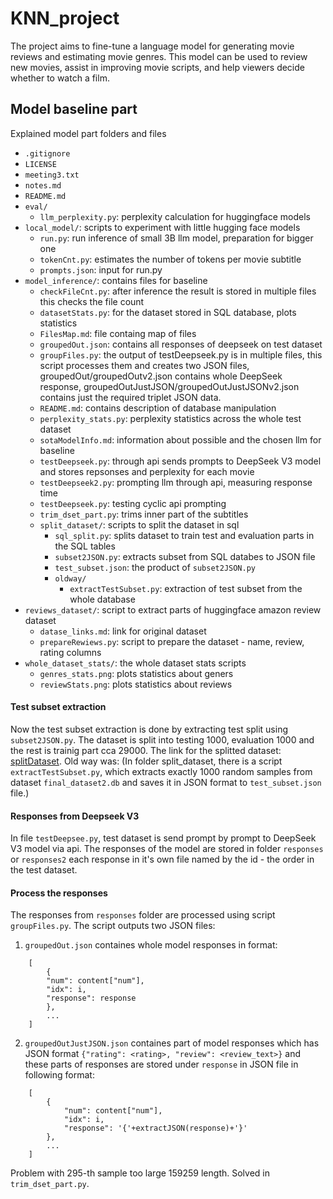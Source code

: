 # KNN_project

The project aims to fine-tune a language model for generating movie reviews and estimating movie genres. This model can be used to review new movies, assist in improving movie scripts, and help viewers decide whether to watch a film. 

## Model baseline part

Explained model part folders and files
- `.gitignore`
- `LICENSE`
- `meeting3.txt`
- `notes.md`
- `README.md`
- `eval/`
  - `llm_perplexity.py`: perplexity calculation for huggingface models
- `local_model/`: scripts to experiment with little hugging face models
  - `run.py`: run inference of small 3B llm model, preparation for bigger one
  - `tokenCnt.py`: estimates the number of 
  tokens per movie subtitle
  - `prompts.json`: input for run.py
- `model_inference/`: contains files for baseline
  - `checkFileCnt.py`: after inference the result is stored in multiple files this checks the file count 
  - `datasetStats.py`: for the dataset stored in SQL database, plots statistics
  - `FilesMap.md`: file containg map of files
  - `groupedOut.json`: contains all responses of deepseek on test dataset
  - `groupFiles.py`: the output of testDeepseek.py is in multiple files, this script processes them and creates two JSON files, groupedOut/groupedOutv2.json contains whole DeepSeek response, groupedOutJustJSON/groupedOutJustJSONv2.json contains just the required triplet JSON data.
  - `README.md`: contains description of database manipulation
  - `perplexity_stats.py`: perplexity statistics across the whole test dataset
  - `sotaModelInfo.md`: information about possible and the chosen llm for baseline
  - `testDeepseek.py`: through api sends prompts to DeepSeek V3 model and stores repsonses and perplexity for each movie
  - `testDeepseek2.py`: prompting llm through api, measuring response time
  - `testDeepseek.py`: testing cyclic api prompting
  - `trim_dset_part.py`: trims inner part of the subtitles
  - `split_dataset/`: scripts to split the dataset in sql
    - `sql_split.py`: splits dataset to train test and evaluation parts in the SQL tables
    - `subset2JSON.py`: extracts subset from SQL databes to JSON file
    - `test_subset.json`: the product of `subset2JSON.py`
    - `oldway/`
      - `extractTestSubset.py`: extraction of test subset from the whole database
- `reviews_dataset/`: script to extract parts of huggingface amazon review dataset
  - `datase_links.md`: link for original dataset
  - `prepareRewiews.py`: script to prepare the dataset - name, review, rating columns
- `whole_dataset_stats/`: the whole dataset stats scripts
  - `genres_stats.png`: plots statistics about geners
  - `reviewStats.png`: plots statistics about reviews

#### Test subset extraction

Now the test subset extraction is done by extracting test split using `subset2JSON.py`. The dataset is split into testing 1000, evaluation 1000 and the rest is trainig part cca 29000. The link for the splitted dataset: [splitDataset](https://akirabox.com/9QWmpZ7XzEB6/file). Old way was: (In folder split_dataset, there is a script `extractTestSubset.py`, which extracts exactly 1000 random samples from dataset `final_dataset2.db` and saves it in JSON format to `test_subset.json` file.)

#### Responses from Deepseek V3
In file `testDeepsee.py`, test dataset is send prompt by prompt to DeepSeek V3 model via api. The responses of the model are stored in folder `responses` or `responses2` each response in it's own file named by the id - the order in the test dataset. 

#### Process the responses
The responses from `responses` folder are processed using script `groupFiles.py`. The script outputs two JSON files:
1. `groupedOut.json` containes whole model responses in format: 
```
    [
        {
        "num": content["num"],
        "idx": i,
        "response": response
        },
        ...
    ]
```

2. `groupedOutJustJSON.json` containes part of model responses which has JSON format `{"rating": <rating>, "review": <review_text>}` and these parts of responses are stored under `response` in JSON file in following format: 
```
    [
        {
            "num": content["num"],
            "idx": i,
            "response": '{'+extractJSON(response)+'}'
        },
        ...
    ]
```

Problem with 295-th sample too large 159259 length. Solved in `trim_dset_part.py`.

